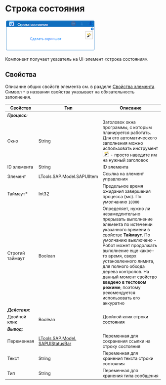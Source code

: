 # Строка состояния

![](../../../resources/activities/basic/sap/image-88.png)

Компонент получает указатель на UI-элемент «строка состояния».

## Свойства
Описание общих свойств элемента см. в разделе [Свойства элемента](https://docs.primo-rpa.ru/primo-rpa/primo-studio/process/elements#svoistva-elementa).\
Символ `*` в названии свойства указывает на обязательность заполнения.

| Свойство         | Тип                                                             | Описание                                             |
| ---------------- | --------------------------------------------------------------- | ---------------------------------------------------- |
| ***Процесс:*** | |  |
| Окно             | String                       | Заголовок окна программы, с которым планируется работать. Для его автоматического заполнения можно использовать инструмент ![](../../../resources/activities/basic/sap/image-794.png) - просто наведите им на нужный заголовок |
| ID элемента      | String                                                          | ID элемента                                          |
| Элемент          | LTools.SAP.Model.SAPUIItem                                      | Ссылка на элемент управления                         |
| Таймаут\*        | Int32                                                           | Предельное время ожидания завершения процесса (мс). По умолчанию `10000` |
| Строгий таймаут  | Boolean                              | Определяет, нужно ли незамедлительно прерывать выполнение элемента по истечении указанного времени в свойстве **Таймаут**. По умолчанию выключено - Робот может продолжать выполнение еще какое-то время, сверх установленного лимита, для полного обхода дерева контролов. На данный момент свойство **введено в тестовом режиме**, поэтому рекомендуется использовать его аккуратно |
| ***Действия:*** | |  |
| Двойной клик     | Boolean                                                         | Двойной клик строки состояния                        |
| ***Вывод:***   | |  |
| Переменная       | [LTools.SAP.Model. SAPUIStatusBar](datatypes/sapuistatusbar.md) | Переменная для сохранения ссылки на строку состояния |
| Текст            | String                                                          | Переменная для хранения текста строки состояния    |
| Тип              | String                                                          | Переменная для хранения типа сообщения             |
